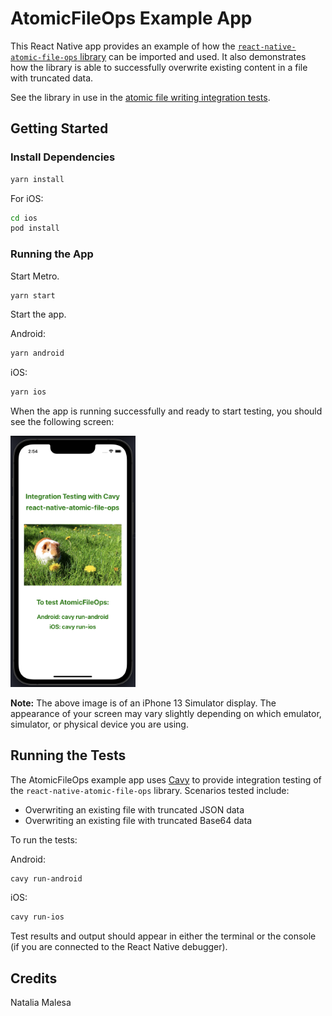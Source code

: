 # AtomicFileOps Example App

This React Native app provides an example of how the [`react-native-atomic-file-ops` library](https://github.com/nmalesa/react-native-atomic-file-ops) can be imported and used. It also demonstrates how the library is able to successfully overwrite existing content in a file with truncated data.

See the library in use in the [atomic file writing integration tests](https://github.com/nmalesa/react-native-atomic-file-ops/blob/main/example/specs/atomicFileWritingSpec.js).

## Getting Started

### Install Dependencies

```sh
yarn install
```

For iOS:

```sh
cd ios
pod install
```

### Running the App

Start Metro.

```sh
yarn start
```

Start the app.

Android:

```sh
yarn android
```

iOS:

```sh
yarn ios
```

When the app is running successfully and ready to start testing, you should see the following screen:

<img src="https://github.com/nmalesa/react-native-atomic-file-ops/blob/main/example/assets/landingScreen.png" width="200" alt="AtomicFileOps Example App Landing Screen">

**Note:** The above image is of an iPhone 13 Simulator display. The appearance of your screen may vary slightly depending on which emulator, simulator, or physical device you are using.

## Running the Tests

The AtomicFileOps example app uses [Cavy](https://cavy.app/) to provide integration testing of the `react-native-atomic-file-ops` library. Scenarios tested include:

- Overwriting an existing file with truncated JSON data
- Overwriting an existing file with truncated Base64 data

To run the tests:

Android:

```sh
cavy run-android
```

iOS:

```sh
cavy run-ios
```

Test results and output should appear in either the terminal or the console (if you are connected to the React Native debugger).

## Credits

Natalia Malesa

